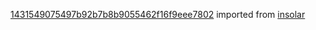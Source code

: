 [1431549075497b92b7b8b9055462f16f9eee7802](https://github.com/insolar/insolar/commit/1431549075497b92b7b8b9055462f16f9eee7802) imported from [insolar](https://github.com/insolar/insolar)
